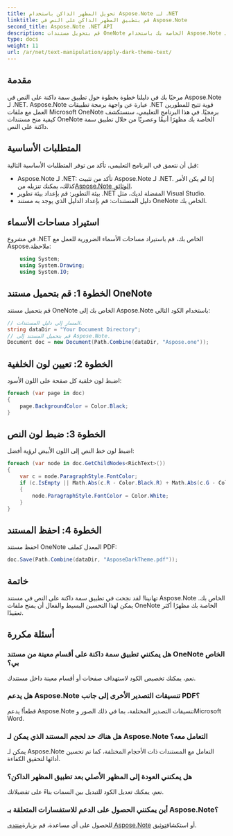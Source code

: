 ```yaml
---
title: تحويل المظهر الداكن باستخدام Aspose.Note لـ .NET
linktitle: قم بتطبيق المظهر الداكن على النص في Aspose.Note
second_title: Aspose.Note .NET API
description: قم بتحويل مستندات OneNote الخاصة بك باستخدام Aspose.Note لـ .NET! قم بتطبيق سمة داكنة أنيقة دون عناء. قم بالتنزيل الآن وعزز تجربة تدوين الملاحظات الخاصة بك.
type: docs
weight: 11
url: /ar/net/text-manipulation/apply-dark-theme-text/
---
```

## مقدمة
مرحبًا بك في دليلنا خطوة بخطوة حول تطبيق سمة داكنة على النص في Aspose.Note لـ .NET. Aspose.Note عبارة عن واجهة برمجة تطبيقات .NET قوية تتيح للمطورين العمل مع ملفات Microsoft OneNote برمجيًا. في هذا البرنامج التعليمي، سنستكشف كيفية منح مستندات OneNote الخاصة بك مظهرًا أنيقًا وعصريًا من خلال تطبيق سمة داكنة على النص.
## المتطلبات الأساسية
قبل أن نتعمق في البرنامج التعليمي، تأكد من توفر المتطلبات الأساسية التالية:
-  Aspose.Note لـ .NET: تأكد من تثبيت Aspose.Note لـ .NET. إذا لم يكن الأمر كذلك، يمكنك تنزيله من[Aspose.Note الوثائق](https://reference.aspose.com/note/net/).
- بيئة التطوير: قم بإعداد بيئة تطوير .NET المفضلة لديك، مثل Visual Studio.
- دليل المستندات: قم بإعداد الدليل الذي يوجد به مستند OneNote الخاص بك.
## استيراد مساحات الأسماء
في مشروع .NET الخاص بك، قم باستيراد مساحات الأسماء الضرورية للعمل مع Aspose.ملاحظة:
```csharp
    using System;
    using System.Drawing;
    using System.IO;
```
## الخطوة 1: قم بتحميل مستند OneNote
قم بتحميل مستند OneNote الخاص بك إلى Aspose.Note باستخدام الكود التالي:
```csharp
// المسار إلى دليل المستندات.
string dataDir = "Your Document Directory";
// قم بتحميل المستند إلى Aspose.Note.
Document doc = new Document(Path.Combine(dataDir, "Aspose.one"));
```
## الخطوة 2: تعيين لون الخلفية
اضبط لون خلفية كل صفحة على اللون الأسود:
```csharp
foreach (var page in doc)
{
    page.BackgroundColor = Color.Black;
}
```
## الخطوة 3: ضبط لون النص
اضبط لون خط النص إلى اللون الأبيض لرؤية أفضل:
```csharp
foreach (var node in doc.GetChildNodes<RichText>())
{
    var c = node.ParagraphStyle.FontColor;
    if (c.IsEmpty || Math.Abs(c.R - Color.Black.R) + Math.Abs(c.G - Color.Black.G) + Math.Abs(c.B - Color.Black.B) <= 30)
    {
        node.ParagraphStyle.FontColor = Color.White;
    }
}
```
## الخطوة 4: احفظ المستند
احفظ مستند OneNote المعدل كملف PDF:
```csharp
doc.Save(Path.Combine(dataDir, "AsposeDarkTheme.pdf"));
```
## خاتمة
تهانينا! لقد نجحت في تطبيق سمة داكنة على النص في مستند Aspose.Note الخاص بك. يمكن لهذا التحسين البسيط والفعال أن يمنح ملفات OneNote الخاصة بك مظهرًا أكثر تعقيدًا.
## أسئلة مكررة
### هل يمكنني تطبيق سمة داكنة على أقسام معينة من مستند OneNote الخاص بي؟
نعم، يمكنك تخصيص الكود لاستهداف صفحات أو أقسام معينة داخل مستندك.
### هل يدعم Aspose.Note تنسيقات التصدير الأخرى إلى جانب PDF؟
قطعاً! يدعم Aspose.Note تنسيقات التصدير المختلفة، بما في ذلك الصور وMicrosoft Word.
### هل هناك حد لحجم المستند الذي يمكن لـ Aspose.Note التعامل معه؟
يمكن لـ Aspose.Note التعامل مع المستندات ذات الأحجام المختلفة، كما تم تحسين أدائها لتحقيق الكفاءة.
### هل يمكنني العودة إلى المظهر الأصلي بعد تطبيق المظهر الداكن؟
نعم، يمكنك تعديل الكود للتبديل بين السمات بناءً على تفضيلاتك.
### أين يمكنني الحصول على الدعم للاستفسارات المتعلقة بـ Aspose.Note؟
 للحصول على أي مساعدة، قم بزيارة[منتدى Aspose.Note](https://forum.aspose.com/c/note/28) أو استكشاف[توثيق](https://reference.aspose.com/note/net/).